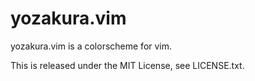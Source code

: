 # yozakura.vim
yozakura.vim is a colorscheme for vim.

This is released under the MIT License, see LICENSE.txt.
